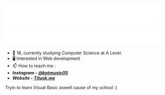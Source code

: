 <img src="https://github.com/Kpt05/Kpt05/blob/main/headerD.svg#gh-dark-mode-only"/>
<img src="https://github.com/Kpt05/Kpt05/blob/main/headerL.svg#gh-light-mode-only"/>

- 🌱 18, currently studying Computer Science at A Level.
- 🖥️ Interested in Web development
- 📫 How to reach me : 
- ***Instagram - [@kptmusic05](https://www.instagram.com/kptmusic05/)***
- ***Website - [Titusk.me](https://titusk.me)***

Tryin to learn Visual Basic aswell cause of my school :)

<!---
Kpt05/Kpt05 is a ✨ special ✨ repository because its `README.md` (this file) appears on your GitHub profile.
You can click the Preview link to take a look at your changes.
--->

